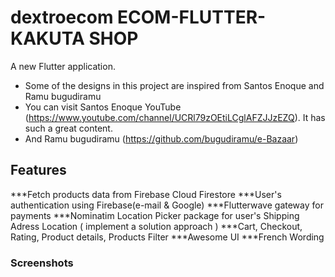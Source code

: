 # dextroecom ECOM-FLUTTER- KAKUTA SHOP

A new Flutter application.
- Some of the designs in this project are inspired from Santos Enoque and Ramu bugudiramu 
- You can visit Santos Enoque YouTube (https://www.youtube.com/channel/UCRl79zOEtiLCglAFZJJzEZQ). It  has such a great content.
- And  Ramu bugudiramu  (https://github.com/bugudiramu/e-Bazaar)

## Features
***Fetch products data from Firebase Cloud Firestore
***User's authentication using Firebase(e-mail & Google)
***Flutterwave gateway for payments
***Nominatim Location Picker package for user's Shipping Adress Location ( implement a solution approach )
***Cart, Checkout, Rating, Product details, Products Filter
***Awesome UI
***French Wording




### Screenshots


